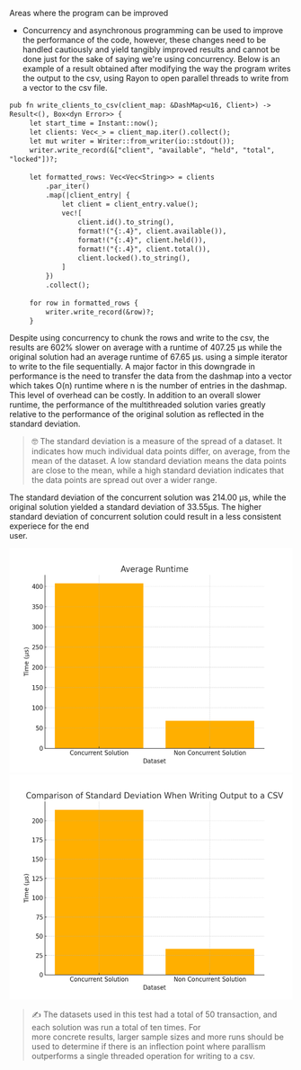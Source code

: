 Areas where the program can be improved
* Concurrency and asynchronous programming can be used to improve the performance of the code, however, these
  changes need to be handled cautiously and yield tangibly improved results and cannot be done just for the sake of
  saying we're using concurrency. Below is an example of a result obtained after modifying the way the program writes
  the output to the csv, using Rayon to open parallel threads to write from a vector to the csv file.

````
pub fn write_clients_to_csv(client_map: &DashMap<u16, Client>) -> Result<(), Box<dyn Error>> {
     let start_time = Instant::now();
     let clients: Vec<_> = client_map.iter().collect();
     let mut writer = Writer::from_writer(io::stdout());
     writer.write_record(&["client", "available", "held", "total", "locked"])?;

     let formatted_rows: Vec<Vec<String>> = clients
         .par_iter()
         .map(|client_entry| {
             let client = client_entry.value();
             vec![
                 client.id().to_string(),
                 format!("{:.4}", client.available()),
                 format!("{:.4}", client.held()),
                 format!("{:.4}", client.total()),
                 client.locked().to_string(),
             ]
         })
         .collect();

     for row in formatted_rows {
         writer.write_record(&row)?;
     }
````

Despite using concurrency to chunk the rows and write to the csv, the results are 602% slower on average with a runtime of
407.25 µs while the original solution had an average runtime of 67.65 µs. using a simple iterator to write to the file 
sequentially. A major factor in this downgrade in performance is the need to transfer the data from the dashmap into a 
vector which takes O(n) runtime where n is the number of entries in the dashmap. This level of overhead can be costly.
In addition to an overall slower runtime, the performance of the multithreaded solution varies greatly relative to the 
performance of the original solution as reflected in the standard deviation.

>🤓 The standard deviation is a measure of the spread of a dataset. It indicates how much individual data 
points differ, on average, from the mean of the dataset. A low standard deviation means the data points are close to the
mean, while a high standard deviation indicates that the data points are spread out over a wider range.

The standard deviation of the concurrent solution was 214.00 µs, while the original solution yielded a standard deviation
of 33.55µs. The higher standard deviation of concurrent solution could result in a less consistent experiece for the end\
user.

<img src="./assets/average_runtime_comparison.png" alt="Comparison of Runtime" width="600" height="400">
<img src="./assets/adjusted_standard_deviation_comparison.png" alt="Comparison of Standard Deviation" width="600" height="400">


> ✍️ The datasets used in this test had a total of 50 transaction, and each solution was run a total of ten times. For \
> more concrete results, larger sample sizes and more runs should be used to determine if there is an inflection point 
> where parallism outperforms a single threaded operation for writing to a csv.